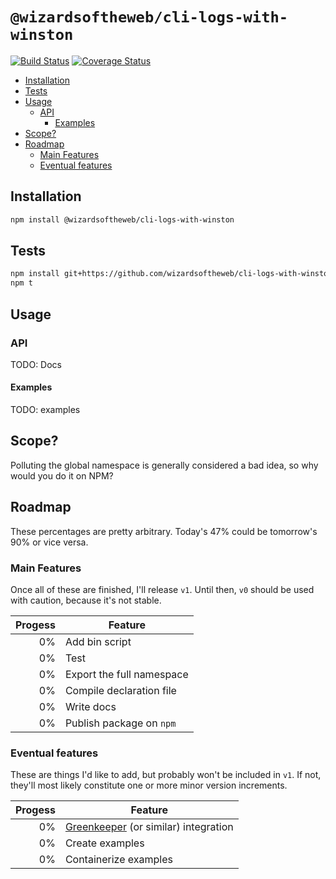 # `@wizardsoftheweb/cli-logs-with-winston`

[![Build Status](https://travis-ci.org/wizardsoftheweb/cli-logs-with-winston.svg?branch=master)](https://travis-ci.org/wizardsoftheweb/cli-logs-with-winston) [![Coverage Status](https://coveralls.io/repos/github/wizardsoftheweb/cli-logs-with-winston/badge.svg?branch=master)](https://coveralls.io/github/wizardsoftheweb/cli-logs-with-winston?branch=master)

<!-- MarkdownTOC -->

- [Installation](#installation)
- [Tests](#tests)
- [Usage](#usage)
    - [API](#api)
        - [Examples](#examples)
- [Scope?](#scope)
- [Roadmap](#roadmap)
    - [Main Features](#mainfeatures)
    - [Eventual features](#eventualfeatures)

<!-- /MarkdownTOC -->


## Installation

```bash
npm install @wizardsoftheweb/cli-logs-with-winston
```

## Tests

```bash
npm install git+https://github.com/wizardsoftheweb/cli-logs-with-winston
npm t
```

## Usage

### API

TODO: Docs

#### Examples

TODO: examples

## Scope?

Polluting the global namespace is generally considered a bad idea, so why would you do it on NPM?

## Roadmap

These percentages are pretty arbitrary. Today's 47% could be tomorrow's 90% or vice versa.

### Main Features

Once all of these are finished, I'll release `v1`. Until then, `v0` should be used with caution, because it's not stable.

| Progess | Feature |
| ------: | ------- |
|      0% | Add bin script |
|      0% | Test |
|      0% | Export the full namespace |
|      0% | Compile declaration file |
|      0% |  Write docs |
|      0% | Publish package on `npm` |

### Eventual features

These are things I'd like to add, but probably won't be included in `v1`. If not, they'll most likely constitute one or more minor version increments.

| Progess | Feature |
| ------: | ------- |
|      0% | [Greenkeeper](https://greenkeeper.io/) (or similar) integration |
|      0% | Create examples|
|      0% | Containerize examples|

